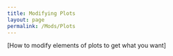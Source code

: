 ```yaml
---
title: Modifying Plots
layout: page
permalink: /Mods/Plots
---
```

    
[How to modify elements of plots to get what you want]
